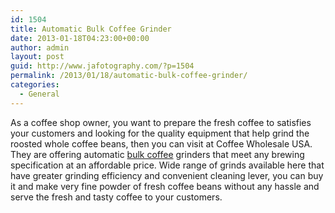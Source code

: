 ```yaml
---
id: 1504
title: Automatic Bulk Coffee Grinder
date: 2013-01-18T04:23:00+00:00
author: admin
layout: post
guid: http://www.jafotography.com/?p=1504
permalink: /2013/01/18/automatic-bulk-coffee-grinder/
categories:
  - General
---
```

As a coffee shop owner, you want to prepare the fresh coffee to satisfies your customers and looking for the quality equipment that help grind the roosted whole coffee beans, then you can visit at Coffee Wholesale USA. They are offering automatic [bulk coffee](http://www.cw-usa.com/equipment-commercial-grinders-grindmaster-bulk-875.html) grinders that meet any brewing specification at an affordable price. Wide range of grinds available here that have greater grinding efficiency and convenient cleaning lever, you can buy it and make very fine powder of fresh coffee beans without any hassle and serve the fresh and tasty coffee to your customers.